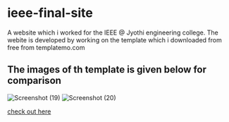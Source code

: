 # ieee-final-site
A website which i worked for the IEEE @ Jyothi engineering college. The webite is developed by working on the template which i downloaded from free from templatemo.com

## The images of th template is given below for comparison
![Screenshot (19)](https://github.com/noelmaby/ieee-final-site/assets/108945793/34738862-2ed0-476a-ad00-50bcde4a9fc8)
![Screenshot (20)](https://github.com/noelmaby/ieee-final-site/assets/108945793/2da69a35-167b-425f-b180-3a1eb7142316)



<a href="https://noelmaby.github.io/ieee-final-site/" >check out here</a>

